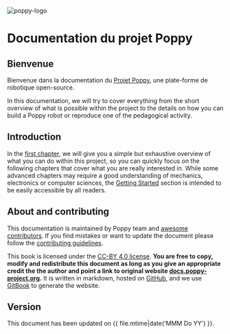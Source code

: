 ![poppy-logo](img/logo/poppy.png)

# Documentation du projet Poppy

## Bienvenue

Bienvenue dans la documentation du [Projet Poppy](https://www.poppy-project.org/), une plate-forme de robotique open-source.

In this documentation, we will try to cover everything from the short overview of what is possible within the project to the details on how you can build a Poppy robot or reproduce one of the pedagogical activity.

## Introduction

In the [first chapter](getting-started/README.md), we will give you a simple but exhaustive overview of what you can do within this project, so you can quickly focus on the following chapters that cover what you are really interested in. While some advanced chapters may require a good understanding of mechanics, electronics or computer sciences, the [Getting Started](getting-started/README.md) section is intended to be easily accessible by all readers.

## About and contributing

This documentation is maintained by Poppy team and [awesome contributors](https://github.com/poppy-project/poppy-docs/blob/master/CONTRIBUTORS.md). If you find mistakes or want to update the document please follow the [contributing guidelines](https://github.com/poppy-project/poppy-docs/blob/master/README.md).

This book is licensed under the [CC-BY 4.0 license](https://creativecommons.org/licenses/by/4.0/). **You are free to copy, modify and redistribute this document as long as you give an appropriate credit the the author and point a link to original website [docs.poppy-project.org](https://docs.poppy-project.org).** It is written in markdown, hosted on [GitHub](https://github.com/poppy-project/poppy-docs), and we use [GitBook](https://www.gitbook.com/download/pdf/book/poppy-project/poppy-docs) to generate the website.

## Version

This document has been updated on {{ file.mtime|date('MMM Do YY') }}.